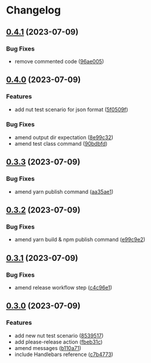 # Changelog

## [0.4.1](https://github.com/Raspikabek/sfdocs-sfdx-plugin/compare/v0.4.0...v0.4.1) (2023-07-09)


### Bug Fixes

* remove commented code ([96ae005](https://github.com/Raspikabek/sfdocs-sfdx-plugin/commit/96ae005c20cd4b7ce3ab3ab0b98506a57513241f))

## [0.4.0](https://github.com/Raspikabek/sfdocs-sfdx-plugin/compare/v0.3.3...v0.4.0) (2023-07-09)


### Features

* add nut test scenario for json format ([5f0509f](https://github.com/Raspikabek/sfdocs-sfdx-plugin/commit/5f0509fae614100cee5f931ee4f9ce5b2977c0bb))


### Bug Fixes

* amend output dir expectation ([8e99c32](https://github.com/Raspikabek/sfdocs-sfdx-plugin/commit/8e99c32b677606cfc0f74ddfc77ebc205c6f8b47))
* amend test class command ([90bdbfd](https://github.com/Raspikabek/sfdocs-sfdx-plugin/commit/90bdbfdc3a529b89c883c137a053c794099f5cae))

## [0.3.3](https://github.com/Raspikabek/sfdocs-sfdx-plugin/compare/v0.3.2...v0.3.3) (2023-07-09)


### Bug Fixes

* amend yarn publish command ([aa35ae1](https://github.com/Raspikabek/sfdocs-sfdx-plugin/commit/aa35ae12f9d684c953677387231cfd6d8786a067))

## [0.3.2](https://github.com/Raspikabek/sfdocs-sfdx-plugin/compare/v0.3.1...v0.3.2) (2023-07-09)


### Bug Fixes

* amend yarn build & npm publish command ([e99c9e2](https://github.com/Raspikabek/sfdocs-sfdx-plugin/commit/e99c9e2820f8fceb76f98706c1d03ba73881f7e0))

## [0.3.1](https://github.com/Raspikabek/sfdocs-sfdx-plugin/compare/v0.3.0...v0.3.1) (2023-07-09)


### Bug Fixes

* amend release workflow step ([c4c96e1](https://github.com/Raspikabek/sfdocs-sfdx-plugin/commit/c4c96e16ec04108dc453d68203055ab00bd1ae87))

## [0.3.0](https://github.com/Raspikabek/sfdocs-sfdx-plugin/compare/v0.2.1...v0.3.0) (2023-07-09)


### Features

* add new nut test scenario ([8539517](https://github.com/Raspikabek/sfdocs-sfdx-plugin/commit/8539517b8e9d702b85d405dd0688fcac29faef1b))
* add please-release action ([fbeb31c](https://github.com/Raspikabek/sfdocs-sfdx-plugin/commit/fbeb31c449129466f0e133ee3d69412e935fd350))
* amend messages ([b110a71](https://github.com/Raspikabek/sfdocs-sfdx-plugin/commit/b110a717e1aed28127d5a277c432da9c78c96183))
* include Handlebars reference ([c7b4773](https://github.com/Raspikabek/sfdocs-sfdx-plugin/commit/c7b4773366dd0876c0e60ca595111a3f7c2f0594))
